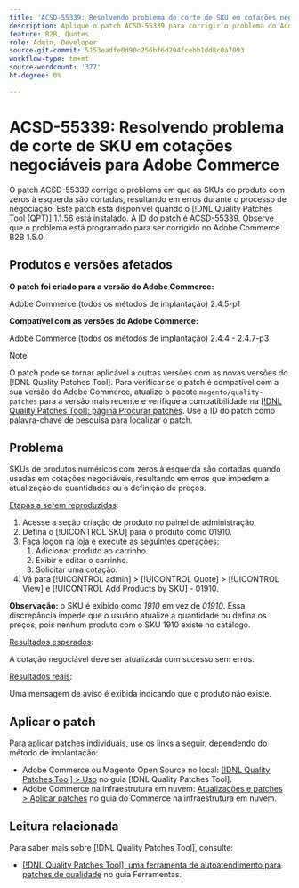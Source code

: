 ```yaml
---
title: 'ACSD-55339: Resolvendo problema de corte de SKU em cotações negociáveis para Adobe Commerce'
description: Aplique o patch ACSD-55339 para corrigir o problema do Adobe Commerce em que as SKUs do produto com zeros à esquerda são cortadas, causando erros de negociação.
feature: B2B, Quotes
role: Admin, Developer
source-git-commit: 5153eadfe0d90c256bf6d294fcebb1dd8c0a7093
workflow-type: tm+mt
source-wordcount: '377'
ht-degree: 0%

---
```


# ACSD-55339: Resolvendo problema de corte de SKU em cotações negociáveis para Adobe Commerce

O patch ACSD-55339 corrige o problema em que as SKUs do produto com zeros à esquerda são cortadas, resultando em erros durante o processo de negociação. Este patch está disponível quando o [!DNL Quality Patches Tool (QPT)] 1.1.56 está instalado. A ID do patch é ACSD-55339. Observe que o problema está programado para ser corrigido no Adobe Commerce B2B 1.5.0.

## Produtos e versões afetados

**O patch foi criado para a versão do Adobe Commerce:**

Adobe Commerce (todos os métodos de implantação) 2.4.5-p1

**Compatível com as versões do Adobe Commerce:**

Adobe Commerce (todos os métodos de implantação) 2.4.4 - 2.4.7-p3

>[!NOTE]
>
>O patch pode se tornar aplicável a outras versões com as novas versões do [!DNL Quality Patches Tool]. Para verificar se o patch é compatível com a sua versão do Adobe Commerce, atualize o pacote `magento/quality-patches` para a versão mais recente e verifique a compatibilidade na [[!DNL Quality Patches Tool]: página Procurar patches](https://experienceleague.adobe.com/tools/commerce-quality-patches/index.html?lang=pt-BR). Use a ID do patch como palavra-chave de pesquisa para localizar o patch.

## Problema

SKUs de produtos numéricos com zeros à esquerda são cortadas quando usadas em cotações negociáveis, resultando em erros que impedem a atualização de quantidades ou a definição de preços.

<u>Etapas a serem reproduzidas</u>:

1. Acesse a seção criação de produto no painel de administração.
1. Defina o [!UICONTROL SKU] para o produto como 01910.
1. Faça logon na loja e execute as seguintes operações:
   1. Adicionar produto ao carrinho.
   1. Exibir e editar o carrinho.
   1. Solicitar uma cotação.
1. Vá para [!UICONTROL admin] > [!UICONTROL Quote] > [!UICONTROL View] e [!UICONTROL Add Products by SKU] - 01910.

**Observação:** o SKU é exibido como *1910* em vez de *01910*. Essa discrepância impede que o usuário atualize a quantidade ou defina os preços, pois nenhum produto com o SKU 1910 existe no catálogo.

<u>Resultados esperados</u>:

A cotação negociável deve ser atualizada com sucesso sem erros.

<u>Resultados reais</u>:

Uma mensagem de aviso é exibida indicando que o produto não existe.

## Aplicar o patch

Para aplicar patches individuais, use os links a seguir, dependendo do método de implantação:

* Adobe Commerce ou Magento Open Source no local: [[!DNL Quality Patches Tool] > Uso](/help/tools/quality-patches-tool/usage.md) no guia [!DNL Quality Patches Tool].
* Adobe Commerce na infraestrutura em nuvem: [Atualizações e patches > Aplicar patches](https://experienceleague.adobe.com/docs/commerce-cloud-service/user-guide/develop/upgrade/apply-patches.html?lang=pt-BR) no guia do Commerce na infraestrutura em nuvem.


## Leitura relacionada

Para saber mais sobre [!DNL Quality Patches Tool], consulte:

* [[!DNL Quality Patches Tool]: uma ferramenta de autoatendimento para patches de qualidade](/help/tools/quality-patches-tool/quality-patches-tool-to-self-serve-quality-patches.md) no guia Ferramentas.
